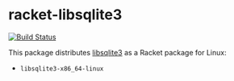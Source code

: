 # racket-libsqlite3

[![Build Status](https://img.shields.io/endpoint.svg?url=https%3A%2F%2Factions-badge.atrox.dev%2Fbogdanp%2Fracket-libsqlite3&style=flat)](https://actions-badge.atrox.dev/bogdanp/racket-libsqlite3/goto)

This package distributes [libsqlite3] as a Racket package for Linux:

* `libsqlite3-x86_64-linux`

[libsqlite3]: https://github.com/sqlite/sqlite
